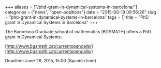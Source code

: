 +++
aliases = ["/phd-grant-in-dynamical-systems-in-barcelona/"]
categories = ["news", "open-positions"]
date = "2015-06-19 09:56:26"
slug = "phd-grant-in-dynamical-systems-in-barcelona"
tags = []
title = "PhD grant in Dynamical Systems in Barcelona"
+++

The Barcelona Graduate school of mathematics (BGSMATH) offers a PhD
grant in Dynamical Systems:

[http://www.bgsmath.cat/currentopencalls/](http://www.bgsmath.cat/currentopencalls/)

Deadline: June 29, 2015, 15:00 (Spanish time)
